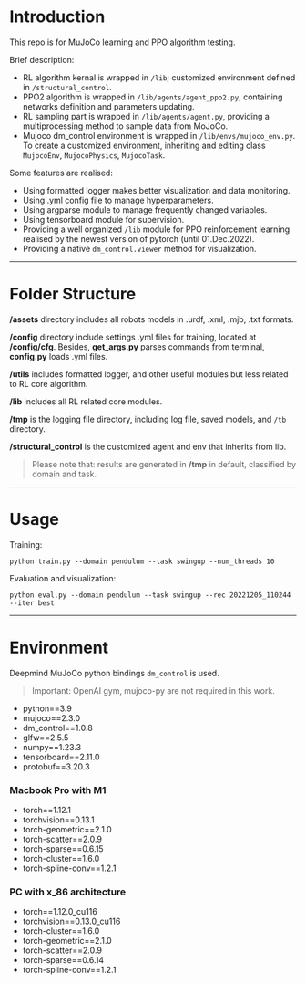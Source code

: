 # Introduction
This repo is for MuJoCo learning and PPO algorithm testing.

Brief description:
- RL algorithm kernal is wrapped in `/lib`; customized environment defined in `/structural_control`.
- PPO2 algorithm is wrapped in `/lib/agents/agent_ppo2.py`, containing networks definition and parameters updating.
- RL sampling part is wrapped in `/lib/agents/agent.py`, providing a multiprocessing method to sample data from MoJoCo.
- Mujoco dm_control environment is wrapped in `/lib/envs/mujoco_env.py`. To create a customized environment, inheriting
and editing class `MujocoEnv`, `MujocoPhysics`, `MujocoTask`.

Some features are realised:
- Using formatted logger makes better visualization and data monitoring.
- Using .yml config file to manage hyperparameters.
- Using argparse module to manage frequently changed variables.
- Using tensorboard module for supervision.
- Providing a well organized `/lib` module for PPO reinforcement learning realised by the newest version of pytorch 
(until 01.Dec.2022).
- Providing a native `dm_control.viewer` method for visualization.

----
# Folder Structure

**/assets** directory includes all robots models in .urdf, .xml, .mjb, .txt formats.

**/config** directory include settings .yml files for training, located at **/config/cfg**. Besides, **get_args.py** 
parses commands from terminal, **config.py** loads .yml files.

**/utils** includes formatted logger, and other useful modules but less related to RL core algorithm.

**/lib** includes all RL related core modules.

**/tmp** is the logging file directory, including log file, saved models, and `/tb` directory.

**/structural_control** is the customized agent and env that inherits from lib.

> Please note that: results are generated in **/tmp** in default, classified by domain and task.
----------------------

# Usage
Training:
```commandline
python train.py --domain pendulum --task swingup --num_threads 10
```
Evaluation and visualization:
```commandline
python eval.py --domain pendulum --task swingup --rec 20221205_110244 --iter best
```

----------------------
# Environment

Deepmind MuJoCo python bindings `dm_control` is used.

> Important: OpenAI gym, mujoco-py are not required in this work.

- python==3.9
- mujoco==2.3.0
- dm_control==1.0.8
- glfw==2.5.5
- numpy==1.23.3
- tensorboard==2.11.0
- protobuf==3.20.3
### Macbook Pro with M1
- torch==1.12.1
- torchvision==0.13.1
- torch-geometric==2.1.0
- torch-scatter==2.0.9
- torch-sparse==0.6.15
- torch-cluster==1.6.0
- torch-spline-conv==1.2.1
### PC with x_86 architecture
- torch==1.12.0_cu116
- torchvision==0.13.0_cu116
- torch-cluster==1.6.0
- torch-geometric==2.1.0
- torch-scatter==2.0.9
- torch-sparse==0.6.14
- torch-spline-conv==1.2.1